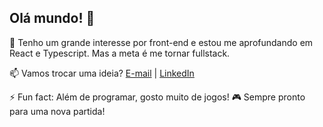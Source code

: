 ## Olá mundo! 👋

🌱 Tenho um grande interesse por front-end e estou me aprofundando em React e Typescript. Mas a meta é me tornar fullstack.

📫 Vamos trocar uma ideia? [E-mail](mailto:rafaelmaurer182@email.com) | [LinkedIn]([https://www.linkedin.com/in/rafael-maurer](https://www.linkedin.com/in/rafael-maurer182/))

⚡ Fun fact: Além de programar, gosto muito de jogos! 🎮 Sempre pronto para uma nova partida!
